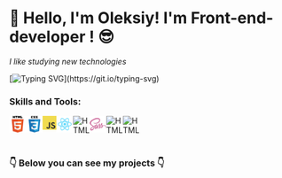  # :wave: Hello, I'm Oleksiy! I'm Front-end-developer ! :sunglasses:
 

*I like studying new technologies*
<br/>

[![Typing SVG](https://readme-typing-svg.herokuapp.com?font=Fira+Code&weight=600&pause=1000&color=15972D&width=435&lines=Get+try+and+you+will+have+success!)](https://git.io/typing-svg)

 ###  Skills and Tools:

<img align='left' src='https://raw.githubusercontent.com/github/explore/80688e429a7d4ef2fca1e82350fe8e3517d3494d/topics/html/html.png' alt='HTML' width=30/>
<img align='left' src='https://raw.githubusercontent.com/github/explore/80688e429a7d4ef2fca1e82350fe8e3517d3494d/topics/css/css.png' alt='CSS' width=30/>
<img align='left'src='https://raw.githubusercontent.com/github/explore/80688e429a7d4ef2fca1e82350fe8e3517d3494d/topics/javascript/javascript.png' alt='JavaScript' width=25/>
<img align='left' src='https://raw.githubusercontent.com/github/explore/80688e429a7d4ef2fca1e82350fe8e3517d3494d/topics/react/react.png' alt='HTML' width=30/>
<img align='left' src='https://avatars.githubusercontent.com/u/13142323?s=200&v=4' alt='HTML' width=30/>
<img align='left' src='https://raw.githubusercontent.com/github/explore/80688e429a7d4ef2fca1e82350fe8e3517d3494d/topics/sass/sass.png' alt='HTML' width=30/>
<img align='left' src='https://user-images.githubusercontent.com/112705866/212576928-1c3ba62d-c95c-4338-8311-e2376bf4176c.svg' alt='HTML' width=30/>
<img align='left' src='https://avatars.githubusercontent.com/u/5155369?s=200&v=4' alt='HTML' width=30/>

<br/>
<br/>
<br/>

### :point_down: Below you can see my projects :point_down:
